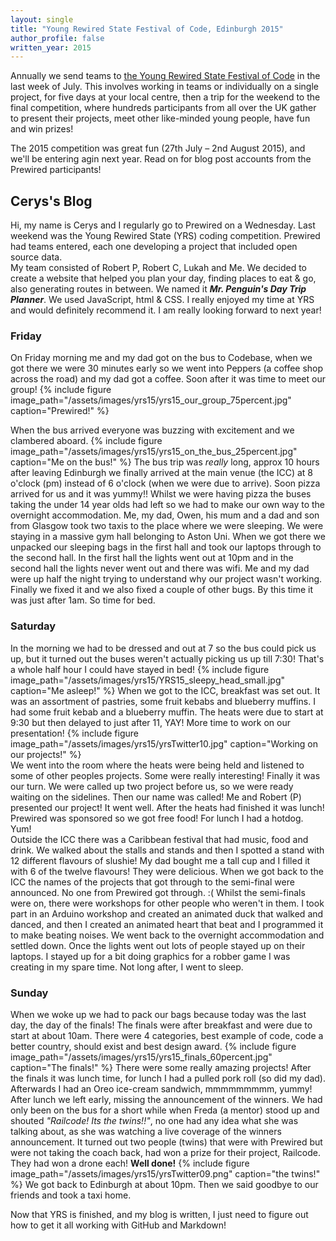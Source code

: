 ```yaml
---
layout: single
title: "Young Rewired State Festival of Code, Edinburgh 2015"
author_profile: false
written_year: 2015
---
```


Annually we send teams to [the Young Rewired State Festival of Code](http://festival.yrs.io) in the last week of July. This involves working in teams or individually on a single project, for five days at your local centre, then a trip for the weekend to the final competition, where hundreds participants from all over the UK gather to present their projects, meet other like-minded young people, have fun and win prizes!

The 2015 competition was great fun (27th July &ndash; 2nd August 2015), and we'll be entering agin next year. Read on for blog post accounts from the Prewired participants!

## Cerys's Blog

Hi, my name is Cerys and I regularly go to Prewired on a Wednesday.  Last weekend was the Young Rewired State (YRS) coding competition.  Prewired had teams entered, each one developing a project that included open source data.  
My team consisted of Robert P, Robert C, Lukah and Me.  We decided to create a website that helped you plan your day, finding places to eat & go, also generating routes in between.  We named it **_Mr. Penguin's Day Trip Planner_**.  We used JavaScript, html & CSS.  I really enjoyed my time at YRS and would definitely recommend it.  I am really looking forward to next year!  

### Friday

On Friday morning me and my dad got on the bus to Codebase, when we got there we were 30 minutes early so we went into Peppers (a coffee shop across the road) and my dad got a coffee.  Soon after it was time to meet our group! 
{% include figure image_path="/assets/images/yrs15/yrs15_our_group_75percent.jpg" caption="Prewired!" %} 
 
When the bus arrived everyone was buzzing with excitement and we clambered aboard.
{% include figure image_path="/assets/images/yrs15/yrs15_on_the_bus_25percent.jpg" caption="Me on the bus!" %} 
The bus trip was *really* long, approx 10 hours after leaving Edinburgh we finally arrived at the main venue (the ICC) at 8 o'clock (pm) instead of 6 o'clock (when we were due to arrive). Soon pizza arrived for us and it was yummy!!  Whilst we were having pizza the buses taking the under 14 year olds had left so we had to make our own way to the overnight accommodation.  Me, my dad, Owen, his mum and a dad and son from Glasgow took two taxis to the place where we were sleeping.  We were staying in a massive gym hall belonging to Aston Uni.  When we got there we unpacked our sleeping bags in the first hall and took our laptops through to the second hall.  In the first hall the lights went out at 10pm and in the second hall the lights never went out and there was wifi.  Me and my dad were up half the night trying to understand why our project wasn't working. Finally we fixed it and we also fixed a couple of other bugs. By this time it was just after 1am. So time for bed.  

### Saturday

In the morning we had to be dressed and out at 7 so the bus could pick us up, but it turned out the buses weren't actually picking us up till 7:30! That's a whole half hour I could have stayed in bed!
{% include figure image_path="/assets/images/yrs15/YRS15_sleepy_head_small.jpg" caption="Me asleep!" %} 
When we got to the ICC, breakfast was set out.  It was an assortment of pastries, some fruit kebabs and blueberry muffins.  I had some fruit kebab and a blueberry muffin. The heats were due to start at 9:30 but then delayed to just after 11, YAY! More time to work on our presentation! 
{% include figure image_path="/assets/images/yrs15/yrsTwitter10.jpg" caption="Working on our projects!" %}   
We went into the room where the heats were being held and listened to some of other peoples projects. Some were really interesting!  Finally it was our turn. We were called up two project before us, so we were ready waiting on the sidelines. Then our name was called! Me and Robert (P) presented our project! It went well.  After the heats had finished it was lunch!  Prewired was sponsored so we got free food!  For lunch I had a hotdog. Yum!  
Outside the ICC there was a Caribbean festival that had music, food and drink. We walked about the stalls and stands and then I spotted a stand with 12 different flavours of slushie!  My dad bought me a tall cup and I filled it with 6 of the twelve flavours! They were delicious.  When we got back to the ICC the names of the projects that got through to the semi-final were announced. No one from Prewired got through. :(  Whilst the semi-finals were on, there were workshops for other people who weren't in them.  I took part in an Arduino workshop and created an animated duck that walked and danced, and then I created an animated heart that beat and I programmed it to make beating noises.  We went back to the overnight accommodation and settled down. Once the lights went out lots of people stayed up on their laptops. I stayed up for a bit doing graphics for a robber game I was creating in my spare time. Not long after, I went to sleep.  

### Sunday

When we woke up we had to pack our bags because today was the last day, the day of the finals!  The finals were after breakfast and were due to start at about 10am.  There were 4 categories, best example of code, code a better country, should exist and best design award. 
{% include figure image_path="/assets/images/yrs15/yrs15_finals_60percent.jpg" caption="The finals!" %} 
There were some really amazing projects!  After the finals it was lunch time, for lunch I had a pulled pork roll (so did my dad).  Afterwards I had an Oreo ice-cream sandwich, mmmmmmmmm, yummy!  After lunch we left early, missing the announcement of the winners.  We had only been on the bus for a short while when Freda (a mentor) stood up and shouted *"Railcode! Its the twins!!"*, no one had any idea what she was talking about, as she was watching a live coverage of the winners announcement. It turned out two people (twins) that were with Prewired but were not taking the coach back, had won a prize for their project, Railcode. They had won a drone each! **Well done!**
{% include figure image_path="/assets/images/yrs15/yrsTwitter09.png" caption="the twins!" %} 
We got back to Edinburgh at about 10pm.  Then we said goodbye to our friends and took a taxi home.  

Now that YRS is finished, and my blog is written, I just need to figure out how to get it all working with GitHub and Markdown!  
